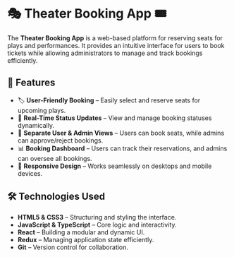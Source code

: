 # 🎭 Theater Booking App 🎟️  

The **Theater Booking App** is a web-based platform for reserving seats for plays and performances. It provides an intuitive interface for users to book tickets while allowing administrators to manage and track bookings efficiently.

## 🌟 Features  

- 🏷️ **User-Friendly Booking** – Easily select and reserve seats for upcoming plays.  
- 🔄 **Real-Time Status Updates** – View and manage booking statuses dynamically.  
- 👥 **Separate User & Admin Views** – Users can book seats, while admins can approve/reject bookings.  
- 📊 **Booking Dashboard** – Users can track their reservations, and admins can oversee all bookings.  
- 🎨 **Responsive Design** – Works seamlessly on desktops and mobile devices.  

## 🛠️ Technologies Used  

- **HTML5 & CSS3** – Structuring and styling the interface.  
- **JavaScript & TypeScript** – Core logic and interactivity.  
- **React** – Building a modular and dynamic UI.  
- **Redux** – Managing application state efficiently.  
- **Git** – Version control for collaboration.  
